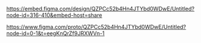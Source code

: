 https://embed.figma.com/design/QZPCc52b4Hn4JTYbd0WDwE/Untitled?node-id=316-410&embed-host=share

https://www.figma.com/proto/QZPCc52b4Hn4JTYbd0WDwE/Untitled?node-id=0-1&t=eegKnQrZf9JRXWVn-1
